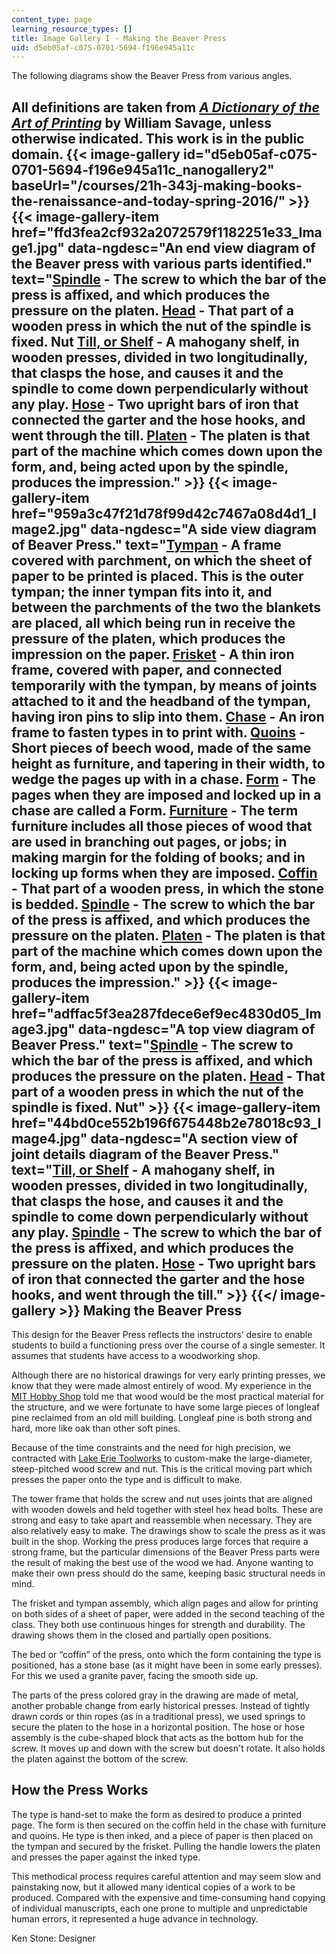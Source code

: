 ```yaml
---
content_type: page
learning_resource_types: []
title: Image Gallery I - Making the Beaver Press
uid: d5eb05af-c075-0701-5694-f196e945a11c
---
```


The following diagrams show the Beaver Press from various angles.

All definitions are taken from [_A Dictionary of the Art of Printing_](https://www.oldbookillustrations.com/dictionary/contents/index) by William Savage, unless otherwise indicated. This work is in the public domain.
{{< image-gallery id="d5eb05af-c075-0701-5694-f196e945a11c_nanogallery2" baseUrl="/courses/21h-343j-making-books-the-renaissance-and-today-spring-2016/" >}}
{{< image-gallery-item href="ffd3fea2cf932a2072579f1182251e33_Image1.jpg" data-ngdesc="An end view diagram of the Beaver press with various parts identified." text="[Spindle](https://www.oldbookillustrations.com/dictionary/s/spindle) - The screw to which the bar of the press is affixed, and which produces the pressure on the platen.  [Head](https://www.oldbookillustrations.com/dictionary/h/head) - That part of a wooden press in which the nut of the spindle is fixed.  Nut  [Till, or Shelf](https://www.oldbookillustrations.com/dictionary/t/till) - A mahogany shelf, in wooden presses, divided in two longitudinally, that clasps the hose, and causes it and the spindle to come down perpendicularly without any play.  [Hose](https://www.oldbookillustrations.com/dictionary/h/hose) - Two upright bars of iron that connected the garter and the hose hooks, and went through the till.  [Platen](https://www.oldbookillustrations.com/dictionary/p/platen) - The platen is that part of the machine which comes down upon the form, and, being acted upon by the spindle, produces the impression." >}}
{{< image-gallery-item href="959a3c47f21d78f99d42c7467a08d4d1_Image2.jpg" data-ngdesc="A side view diagram of Beaver Press." text="[Tympan](https://www.oldbookillustrations.com/dictionary/t/tympan) - A frame covered with parchment, on which the sheet of paper to be printed is placed. This is the outer tympan; the inner tympan fits into it, and between the parchments of the two the blankets are placed, all which being run in receive the pressure of the platen, which produces the impression on the paper.  [Frisket](https://www.oldbookillustrations.com/dictionary/f/frisket) - A thin iron frame, covered with paper, and connected temporarily with the tympan, by means of joints attached to it and the headband of the tympan, having iron pins to slip into them.  [Chase](https://www.oldbookillustrations.com/dictionary/c/chase) - An iron frame to fasten types in to print with.  [Quoins](https://www.oldbookillustrations.com/dictionary/q/quoins) - Short pieces of beech wood, made of the same height as furniture, and tapering in their width, to wedge the pages up with in a chase.  [Form](https://www.oldbookillustrations.com/dictionary/f/form) - The pages when they are imposed and locked up in a chase are called a Form.  [Furniture](https://www.oldbookillustrations.com/dictionary/f/furniture) - The term furniture includes all those pieces of wood that are used in branching out pages, or jobs; in making margin for the folding of books; and in locking up forms when they are imposed.  [Coffin](https://www.oldbookillustrations.com/dictionary/c/coffin) - That part of a wooden press, in which the stone is bedded.  [Spindle](https://www.oldbookillustrations.com/dictionary/s/spindle) - The screw to which the bar of the press is affixed, and which produces the pressure on the platen.  [Platen](https://www.oldbookillustrations.com/dictionary/p/platen) - The platen is that part of the machine which comes down upon the form, and, being acted upon by the spindle, produces the impression." >}}
{{< image-gallery-item href="adffac5f3ea287fdece6ef9ec4830d05_Image3.jpg" data-ngdesc="A top view diagram of Beaver Press." text="[Spindle](https://www.oldbookillustrations.com/dictionary/s/spindle) - The screw to which the bar of the press is affixed, and which produces the pressure on the platen.  [Head](https://www.oldbookillustrations.com/dictionary/h/head) - That part of a wooden press in which the nut of the spindle is fixed.  Nut" >}}
{{< image-gallery-item href="44bd0ce552b196f675448b2e78018c93_Image4.jpg" data-ngdesc="A section view of joint details diagram of the Beaver Press." text="[Till, or Shelf](https://www.oldbookillustrations.com/dictionary/t/till) - A mahogany shelf, in wooden presses, divided in two longitudinally, that clasps the hose, and causes it and the spindle to come down perpendicularly without any play.  [Spindle](https://www.oldbookillustrations.com/dictionary/s/spindle) - The screw to which the bar of the press is affixed, and which produces the pressure on the platen.  [Hose](https://www.oldbookillustrations.com/dictionary/h/hose) - Two upright bars of iron that connected the garter and the hose hooks, and went through the till." >}}
{{</ image-gallery >}}
Making the Beaver Press
-----------------------

This design for the Beaver Press reflects the instructors’ desire to enable students to build a functioning press over the course of a single semester. It assumes that students have access to a woodworking shop.

Although there are no historical drawings for very early printing presses, we know that they were made almost entirely of wood. My experience in the [MIT Hobby Shop](https://studentlife.mit.edu/hobbyshop) told me that wood would be the most practical material for the structure, and we were fortunate to have some large pieces of longleaf pine reclaimed from an old mill building. Longleaf pine is both strong and hard, more like oak than other soft pines.

Because of the time constraints and the need for high precision, we contracted with [Lake Erie Toolworks](https://www.lakeerietoolworks.com/) to custom-make the large-diameter, steep-pitched wood screw and nut. This is the critical moving part which presses the paper onto the type and is difficult to make.

The tower frame that holds the screw and nut uses joints that are aligned with wooden dowels and held together with steel hex head bolts. These are strong and easy to take apart and reassemble when necessary. They are also relatively easy to make. The drawings show to scale the press as it was built in the shop. Working the press produces large forces that require a strong frame, but the particular dimensions of the Beaver Press parts were the result of making the best use of the wood we had. Anyone wanting to make their own press should do the same, keeping basic structural needs in mind.

The frisket and tympan assembly, which align pages and allow for printing on both sides of a sheet of paper, were added in the second teaching of the class. They both use continuous hinges for strength and durability. The drawing shows them in the closed and partially open positions.

The bed or “coffin” of the press, onto which the form containing the type is positioned, has a stone base (as it might have been in some early presses). For this we used a granite paver, facing the smooth side up.

The parts of the press colored gray in the drawing are made of metal, another probable change from early historical presses. Instead of tightly drawn cords or thin ropes (as in a traditional press), we used springs to secure the platen to the hose in a horizontal position. The hose or hose assembly is the cube-shaped block that acts as the bottom hub for the screw. It moves up and down with the screw but doesn't rotate. It also holds the platen against the bottom of the screw.

How the Press Works
-------------------

The type is hand-set to make the form as desired to produce a printed page. The form is then secured on the coffin held in the chase with furniture and quoins. He type is then inked, and a piece of paper is then placed on the tympan and secured by the frisket. Pulling the handle lowers the platen and presses the paper against the inked type.

This methodical process requires careful attention and may seem slow and painstaking now, but it allowed many identical copies of a work to be produced. Compared with the expensive and time-consuming hand copying of individual manuscripts, each one prone to multiple and unpredictable human errors, it represented a huge advance in technology.

Ken Stone: Designer